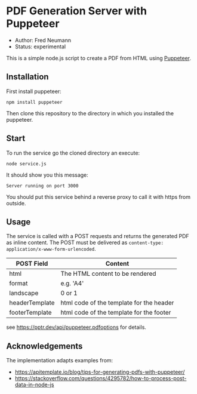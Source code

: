 # PDF Generation Server with Puppeteer

- Author: Fred Neumann
- Status: experimental

This is a simple node.js script to create a PDF from HTML using [Puppeteer](https://pptr.dev/).

## Installation

First install puppeteer:

````
npm install puppeteer
````

Then clone this repository to the directory in which you installed the puppeteer.

## Start

To run the service go the cloned directory an execute:
````
node service.js
````

It should show you this message:
````
Server running on port 3000
````

You should put this service behind a reverse proxy to call it with https from outside.

## Usage

The service is called with a POST requests and returns the generated PDF as inline content. The POST must be delivered as 
`content-type: application/x-www-form-urlencoded`.

| POST Field       | Content                                   |
|------------------|-------------------------------------------|
| html             | The HTML content to be rendered           |
| format           | e.g. 'A4'                                 |
| landscape        | 0 or 1                                    |
| headerTemplate   | html code of the template for the header  |
| footerTemplate   | html code of the template for the footer  |

see https://pptr.dev/api/puppeteer.pdfoptions for details.

## Acknowledgements

The implementation adapts examples from:

- https://apitemplate.io/blog/tips-for-generating-pdfs-with-puppeteer/
- https://stackoverflow.com/questions/4295782/how-to-process-post-data-in-node-js

